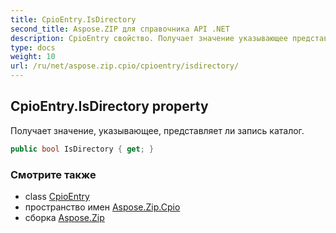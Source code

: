 ```yaml
---
title: CpioEntry.IsDirectory
second_title: Aspose.ZIP для справочника API .NET
description: CpioEntry свойство. Получает значение указывающее представляет ли запись каталог.
type: docs
weight: 10
url: /ru/net/aspose.zip.cpio/cpioentry/isdirectory/
---
```

## CpioEntry.IsDirectory property

Получает значение, указывающее, представляет ли запись каталог.

```csharp
public bool IsDirectory { get; }
```

### Смотрите также

* class [CpioEntry](../)
* пространство имен [Aspose.Zip.Cpio](../../cpioentry/)
* сборка [Aspose.Zip](../../../)


